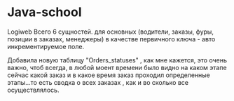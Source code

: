 Java-school
===========

Logiweb
Всего 6 сущностей. для основных (водители, заказы, фуры, позиции в заказах, менеджеры) в качестве первичного ключа - авто инкрементируемое поле.

Добавила новую таблицу "Orders_statuses" , как мне кажется, это очень важно, чтоб всегда, в любой моент времени было видно
на каком этапе сейчас какой заказ и в какое время заказ проходил определенные этапы...то есть сводка о всех заказах , как и
во сколько все осуществлялось.
